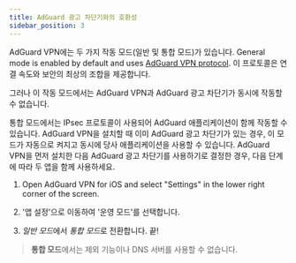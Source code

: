 ```yaml
---
title: AdGuard 광고 차단기와의 호환성
sidebar_position: 3
---
```


AdGuard VPN에는 두 가지 작동 모드(일반 및 통합 모드)가 있습니다. General mode is enabled by default and uses [AdGuard VPN protocol](/general/adguard-vpn-protocol). 이 프로토콜은 연결 속도와 보안의 최상의 조합을 제공합니다.

그러나 이 작동 모드에서는 AdGuard VPN과 AdGuard 광고 차단기가 동시에 작동할 수 없습니다.

통합 모드에서는 IPsec 프로토콜이 사용되어 AdGuard 애플리케이션이 함께 작동할 수 있습니다. AdGuard VPN을 설치할 때 이미 AdGuard 광고 차단기가 있는 경우, 이 모드가 자동으로 켜지고 동시에 당사 애플리케이션을 사용할 수 있습니다. AdGuard VPN을 먼저 설치한 다음 AdGuard 광고 차단기를 사용하기로 결정한 경우, 다음 단계에 따라 두 앱을 함께 사용하세요.

1. Open AdGuard VPN for iOS and select "Settings" in the lower right corner of the screen.

2. '앱 설정'으로 이동하여 '운영 모드'를 선택합니다.

3. *일반 모드*에서 *통합 모드*로 전환합니다. 끝!

> **통합 모드**에서는 제외 기능이나 DNS 서버를 사용할 수 없습니다.
